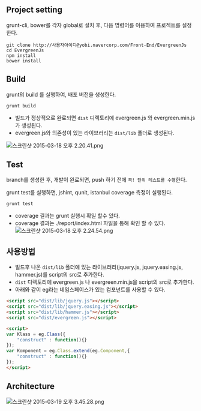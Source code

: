 ## Project setting

grunt-cli, bower를 각자 global로 설치 후, 다음 명령어를 이용하여 프로젝트를 설정한다.
```
git clone http://사용자아이디@yobi.navercorp.com/Front-End/EvergreenJs
cd EvergreenJs
npm install
bower install
```

## Build
grunt의 build 를 실행하여, 배포 버전을 생성한다.
```
grunt build
```
- 빌드가 정상적으로 완료되면 `dist` 디렉토리에 evergreen.js 와 evergreen.min.js 가 생성된다.
- evergreen.js와 의존성이 있는 라이브러리는 `dist/lib` 폴더로 생성된다.

![스크린샷 2015-03-18 오후 2.20.41.png](/files/36709)


## Test
branch를 생성한 후, 개발이 완료되면, push 하기 전에 `꼭! 단위 테스트를 수행`한다.

grunt test를 실행하면, jshint, qunit, istanbul coverage 측정이 실행된다.
```
grunt test
```
- coverage 결과는 grunt 실행시 확일 할수 있다.
- coverage 결과는 ./report/index.html 파일을 통해 확인 할 수 있다.
![스크린샷 2015-03-18 오후 2.24.54.png](/files/36712)

## 사용방법
- 빌드후 나온 `dist/lib` 폴더에 있는 라이브러리(jquery.js, jquery.easing.js, hammer.js)를 script의 src로 추가한다.
- `dist` 디렉토리에 evergreen.js 나 evergreen.min.js을 script의 src로 추가한다.
- 아래와 같이 eg라는 네임스페이스가 있는 컴포넌트를 사용할 수 있다.

```html
<script src="dist/lib/jquery.js"></script>
<script src="dist/lib/jquery.easing.js"></script>
<script src="dist/lib/hammer.js"></script>
<script src="dist/evergreen.js"></script>

<script>
var Klass = eg.Class({
	"construct" : function(){}
});
var Komponent = eg.Class.extend(eg.Component,{
	"construct" : function(){}
});
</script>
```
## Architecture

![스크린샷 2015-03-19 오후 3.45.28.png](/files/36952)
